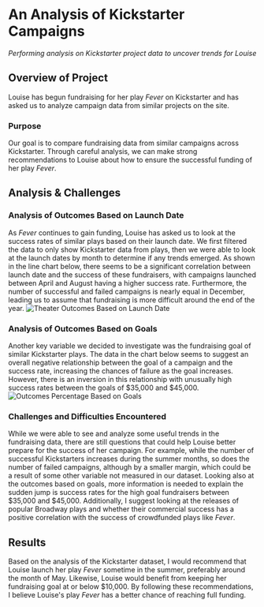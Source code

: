 # An Analysis of Kickstarter Campaigns 
*Performing analysis on Kickstarter project data to uncover trends for Louise*

## Overview of Project
Louise has begun fundraising for her play *Fever* on Kickstarter and has asked us to analyze campaign data from similar projects on the site. 
### Purpose
Our goal is to compare fundraising data from similar campaigns across Kickstarter. Through careful analysis, we can make strong recommendations to Louise about how to ensure the successful funding of her play *Fever*.

## Analysis & Challenges
### Analysis of Outcomes Based on Launch Date
As *Fever* continues to gain funding, Louise has asked us to look at the success rates of similar plays based on their launch date. We first filtered the data to only show Kickstarter data from plays, then we were able to look at the launch dates by month to determine if any trends emerged. As shown in the line chart below, there seems to be a significant correlation between launch date and the success of these fundraisers, with campaigns launched between April and August having a higher success rate. Furthermore, the number of successful and failed campaigns is nearly equal in December, leading us to assume that fundraising is more difficult around the end of the year. 
![Theater Outcomes Based on Launch Date](https://github.com/jhschulte44/kickstarter-analysis/resources/Theater_Outcomes_vs_Launch.png)

### Analysis of Outcomes Based on Goals
Another key variable we decided to investigate was the fundraising goal of similar Kickstarter plays. The data in the chart below seems to suggest an overall negative relationship between the goal of a campaign and the success rate, increasing the chances of failure as the goal increases. However, there is an inversion in this relationship with unusually high success rates between the goals of $35,000 and $45,000.
![Outcomes Percentage Based on Goals](https://github.com/jhschulte44/kickstarter-analysis/resources/Outcomes_vs_Goals.png)

### Challenges and Difficulties Encountered
While we were able to see and analyze some useful trends in the fundraising data, there are still questions that could help Louise better prepare for the success of her campaign. For example, while the number of successful Kickstarters increases during the summer months, so does the number of failed campaigns, although by a smaller margin, which could be a result of some other variable not measured in our dataset. Looking also at the outcomes based on goals, more information is needed to explain the sudden jump is success rates for the high goal fundraisers between $35,000 and $45,000. Additionally, I suggest looking at the releases of popular Broadway plays and whether their commercial success has a positive correlation with the success of crowdfunded plays like *Fever*. 

## Results
Based on the analysis of the Kickstarter dataset, I would recommend that Louise launch her play *Fever* sometime in the summer, preferably around the month of May. Likewise, Louise would benefit from keeping her fundraising goal at or below $10,000. By following these recommendations, I believe Louise's play *Fever* has a better chance of reaching full funding.  
